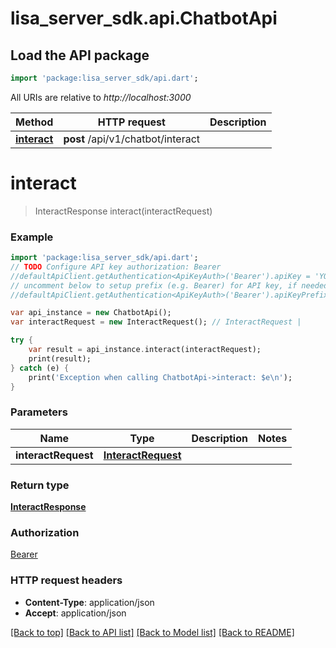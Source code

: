 # lisa_server_sdk.api.ChatbotApi

## Load the API package
```dart
import 'package:lisa_server_sdk/api.dart';
```

All URIs are relative to *http://localhost:3000*

Method | HTTP request | Description
------------- | ------------- | -------------
[**interact**](ChatbotApi.md#interact) | **post** /api/v1/chatbot/interact | 


# **interact**
> InteractResponse interact(interactRequest)



### Example 
```dart
import 'package:lisa_server_sdk/api.dart';
// TODO Configure API key authorization: Bearer
//defaultApiClient.getAuthentication<ApiKeyAuth>('Bearer').apiKey = 'YOUR_API_KEY';
// uncomment below to setup prefix (e.g. Bearer) for API key, if needed
//defaultApiClient.getAuthentication<ApiKeyAuth>('Bearer').apiKeyPrefix = 'Bearer';

var api_instance = new ChatbotApi();
var interactRequest = new InteractRequest(); // InteractRequest | 

try { 
    var result = api_instance.interact(interactRequest);
    print(result);
} catch (e) {
    print('Exception when calling ChatbotApi->interact: $e\n');
}
```

### Parameters

Name | Type | Description  | Notes
------------- | ------------- | ------------- | -------------
 **interactRequest** | [**InteractRequest**](InteractRequest.md)|  | 

### Return type

[**InteractResponse**](InteractResponse.md)

### Authorization

[Bearer](../README.md#Bearer)

### HTTP request headers

 - **Content-Type**: application/json
 - **Accept**: application/json

[[Back to top]](#) [[Back to API list]](../README.md#documentation-for-api-endpoints) [[Back to Model list]](../README.md#documentation-for-models) [[Back to README]](../README.md)

